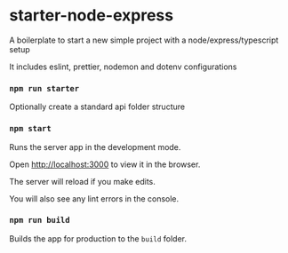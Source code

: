 # starter-node-express

A boilerplate to start a new simple project with a node/express/typescript setup

It includes eslint, prettier, nodemon and dotenv configurations

### `npm run starter`

Optionally create a standard api folder structure

### `npm start`

Runs the server app in the development mode.

Open [http://localhost:3000](http://localhost:3000) to view it in the browser.

The server will reload if you make edits.

You will also see any lint errors in the console.

### `npm run build`

Builds the app for production to the `build` folder.
